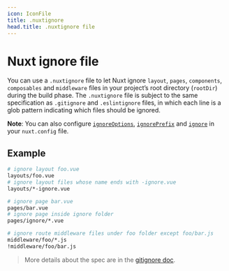 ```yaml
---
icon: IconFile
title: .nuxtignore
head.title: .nuxtignore file
---
```


# Nuxt ignore file

You can use a `.nuxtignore` file to let Nuxt ignore `layout`, `pages`, `components`, `composables` and `middleware` files in your project’s root directory (`rootDir`) during the build phase. The `.nuxtignore` file is subject to the same specification as `.gitignore` and `.eslintignore` files, in which each line is a glob pattern indicating which files should be ignored.

**Note**: You can also configure [`ignoreOptions`](/guide/directory-structure/nuxt.config#ignoreoptions), [`ignorePrefix`](/guide/directory-structure/nuxt.config#ignoreprefix) and [`ignore`](/guide/directory-structure/nuxt.config#ignore) in your `nuxt.config` file.

## Example

```bash [.nuxtignore]
# ignore layout foo.vue
layouts/foo.vue
# ignore layout files whose name ends with -ignore.vue
layouts/*-ignore.vue

# ignore page bar.vue
pages/bar.vue
# ignore page inside ignore folder
pages/ignore/*.vue

# ignore route middleware files under foo folder except foo/bar.js
middleware/foo/*.js
!middleware/foo/bar.js
```

> More details about the spec are in the [gitignore doc](https://git-scm.com/docs/gitignore).
